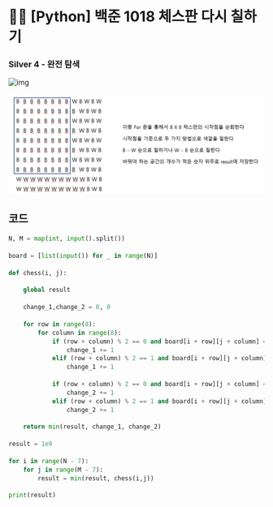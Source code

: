 # 🧑‍💻 [Python] 백준 1018 체스판 다시 칠하기

### Silver 4 - 완전 탐색



![img](https://blog.kakaocdn.net/dn/cC1MR5/btr1QwKHa2P/iVlOamnCuGQNGj3KIqU18K/img.png)

![image-20230324153842301](50_백준_1018.assets/image-20230324153842301.png)









## 코드

```python
N, M = map(int, input().split())

board = [list(input()) for _ in range(N)]

def chess(i, j):

    global result

    change_1,change_2 = 0, 0

    for row in range(8):
        for column in range(8):
            if (row + column) % 2 == 0 and board[i + row][j + column] == "B":
                change_1 += 1
            elif (row + column) % 2 == 1 and board[i + row][j + column] == "W":
                change_1 += 1

            if (row + column) % 2 == 0 and board[i + row][j + column] == "W":
                change_2 += 1
            elif (row + column) % 2 == 1 and board[i + row][j + column] == "B":
                change_2 += 1

    return min(result, change_1, change_2)

result = 1e9

for i in range(N - 7):
    for j in range(M - 7):
        result = min(result, chess(i,j))

print(result)
```



